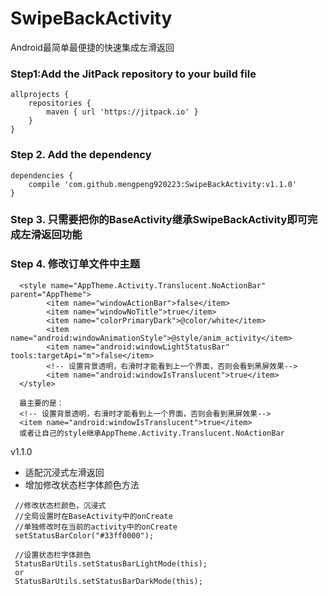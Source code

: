 # SwipeBackActivity
Android最简单最便捷的快速集成左滑返回


### Step1:Add the JitPack repository to your build file
```
allprojects {
	repositories {
		maven { url 'https://jitpack.io' }
	}
}
```
### Step 2. Add the dependency
```
dependencies {
    compile 'com.github.mengpeng920223:SwipeBackActivity:v1.1.0'
}
```

### Step 3. 只需要把你的BaseActivity继承SwipeBackActivity即可完成左滑返回功能

### Step 4. 修改订单文件中主题
```
  <style name="AppTheme.Activity.Translucent.NoActionBar" parent="AppTheme">
        <item name="windowActionBar">false</item>
        <item name="windowNoTitle">true</item>
        <item name="colorPrimaryDark">@color/white</item>
        <item name="android:windowAnimationStyle">@style/anim_activity</item>
        <item name="android:windowLightStatusBar" tools:targetApi="m">false</item>
        <!-- 设置背景透明，右滑时才能看到上一个界面，否则会看到黑屏效果-->
        <item name="android:windowIsTranslucent">true</item>
  </style>
 
  最主要的是：
  <!-- 设置背景透明，右滑时才能看到上一个界面，否则会看到黑屏效果-->
  <item name="android:windowIsTranslucent">true</item>
  或者让自己的style继承AppTheme.Activity.Translucent.NoActionBar

```

v1.1.0
- 适配沉浸式左滑返回
- 增加修改状态栏字体颜色方法
```
 //修改状态栏颜色，沉浸式
 //全局设置时在BaseActivity中的onCreate
 //单独修改时在当前的activity中的onCreate
 setStatusBarColor("#33ff0000");
 
 //设置状态栏字体颜色
 StatusBarUtils.setStatusBarLightMode(this);
 or
 StatusBarUtils.setStatusBarDarkMode(this);

```
